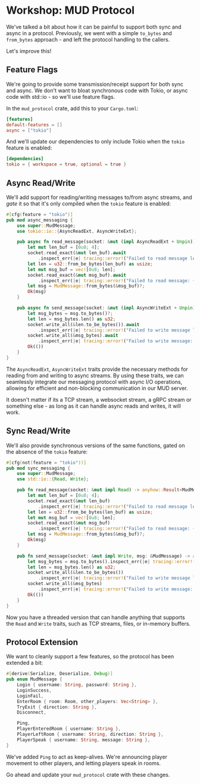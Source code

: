 # Workshop: MUD Protocol

We've talked a bit about how it can be painful to support both sync and async in a protocol. Previously, we went with a simple `to_bytes` and `from_bytes` approach - and left the protocol handling to the callers.

Let's improve this!

## Feature Flags

We're going to provide some transmission/receipt support for both sync and async. We don't want to bloat synchronous code with Tokio, or async code with std::io - so we'll use feature flags.

In the `mud_protocol` crate, add this to your `Cargo.toml`:

```toml
[features]
default-features = []
async = ["tokio"]
```

And we'll update our dependencies to only include Tokio when the `tokio` feature is enabled:

```toml
[dependencies]
tokio = { workspace = true, optional = true }
```

## Async Read/Write

We'll add support for reading/writing messages to/from async streams, and *gate* it so that it's only compiled when the `tokio` feature is enabled:

```rust
#[cfg(feature = "tokio")]
pub mod async_messaging {
    use super::MudMessage;
    use tokio::io::{AsyncReadExt, AsyncWriteExt};

    pub async fn read_message(socket: &mut (impl AsyncReadExt + Unpin)) -> anyhow::Result<MudMessage> {
        let mut len_buf = [0u8; 4];
        socket.read_exact(&mut len_buf).await
            .inspect_err(|e| tracing::error!("Failed to read message length: {:?}", e))?;
        let len = u32::from_be_bytes(len_buf) as usize;
        let mut msg_buf = vec![0u8; len];
        socket.read_exact(&mut msg_buf).await
            .inspect_err(|e| tracing::error!("Failed to read message: {:?}", e))?;
        let msg = MudMessage::from_bytes(&msg_buf)?;
        Ok(msg)
    }

    pub async fn send_message(socket: &mut (impl AsyncWriteExt + Unpin), msg: &MudMessage) -> anyhow::Result<()> {
        let msg_bytes = msg.to_bytes()?;
        let len = msg_bytes.len() as u32;
        socket.write_all(&len.to_be_bytes()).await
            .inspect_err(|e| tracing::error!("Failed to write message length: {:?}", e))?;
        socket.write_all(&msg_bytes).await
            .inspect_err(|e| tracing::error!("Failed to write message: {:?}", e))?;
        Ok(())
    }
}
```

The `AsyncReadExt`, `AsyncWriteExt` traits provide the necessary methods for reading from and writing to async streams. By using these traits, we can seamlessly integrate our messaging protocol with async I/O operations, allowing for efficient and non-blocking communication in our MUD server.

It doesn't matter if its a TCP stream, a websocket stream, a gRPC stream or something else - as long as it can handle async reads and writes, it will work.

## Sync Read/Write

We'll also provide synchronous versions of the same functions, gated on the absence of the `tokio` feature:

```rust
#[cfg(not(feature = "tokio"))]
pub mod sync_messaging {
    use super::MudMessage;
    use std::io::{Read, Write};

    pub fn read_message(socket: &mut impl Read) -> anyhow::Result<MudMessage> {
        let mut len_buf = [0u8; 4];
        socket.read_exact(&mut len_buf)
            .inspect_err(|e| tracing::error!("Failed to read message length: {:?}", e))?;
        let len = u32::from_be_bytes(len_buf) as usize;
        let mut msg_buf = vec![0u8; len];
        socket.read_exact(&mut msg_buf)
            .inspect_err(|e| tracing::error!("Failed to read message: {:?}", e))?;
        let msg = MudMessage::from_bytes(&msg_buf)?;
        Ok(msg)
    }

    pub fn send_message(socket: &mut impl Write, msg: &MudMessage) -> anyhow::Result<()> {
        let msg_bytes = msg.to_bytes().inspect_err(|e| tracing::error!("Failed to serialize message: {:?}", e))?;
        let len = msg_bytes.len() as u32;
        socket.write_all(&len.to_be_bytes())
            .inspect_err(|e| tracing::error!("Failed to write message length: {:?}", e))?;
        socket.write_all(&msg_bytes)
            .inspect_err(|e| tracing::error!("Failed to write message: {:?}", e))?;
        Ok(())
    }
}
```

Now you have a threaded version that can handle anything that supports the `Read` and `Write` traits, such as TCP streams, files, or in-memory buffers.

## Protocol Extension

We want to cleanly support a few features, so the protocol has been extended a bit:

```rust
#[derive(Serialize, Deserialize, Debug)]
pub enum MudMessage {
    Login { username: String, password: String },
    LoginSuccess,
    LoginFail,
    EnterRoom { room: Room, other_players: Vec<String> },
    TryExit { direction: String },
    Disconnect,

    Ping,
    PlayerEnteredRoom { username: String },
    PlayerLeftRoom { username: String, direction: String },
    PlayerSpeak { username: String, message: String },
}
```

We've added `Ping` to act as keep-alives. We're announcing player movement to other players, and letting players speak in rooms.

Go ahead and update your `mud_protocol` crate with these changes.